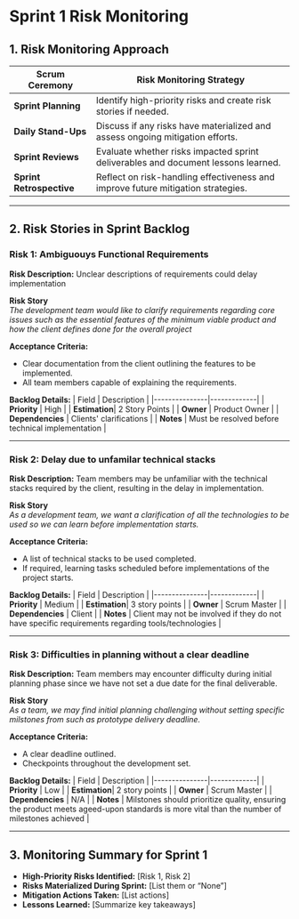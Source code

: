 # Sprint 1 Risk Monitoring

## 1. Risk Monitoring Approach

| Scrum Ceremony      | Risk Monitoring Strategy |
|---------------------|--------------------------|
| **Sprint Planning** | Identify high-priority risks and create risk stories if needed. |
| **Daily Stand-Ups** | Discuss if any risks have materialized and assess ongoing mitigation efforts. |
| **Sprint Reviews**  | Evaluate whether risks impacted sprint deliverables and document lessons learned. |
| **Sprint Retrospective** | Reflect on risk-handling effectiveness and improve future mitigation strategies. |

---

## 2. Risk Stories in Sprint Backlog

### Risk 1: Ambiguouys Functional Requirements
**Risk Description:** Unclear descriptions of requirements could delay implementation

**Risk Story**  
_The development team would like to clarify requirements regarding core issues such as the essential features of the minimum viable product and how the client defines done for the overall project_

**Acceptance Criteria:**
- Clear documentation from the client outlining the features to be implemented.
- All team members capable of explaining the requirements.

**Backlog Details:**
| Field         | Description |
|---------------|-------------|
| **Priority**  | High |
| **Estimation**| 2 Story Points |
| **Owner**     | Product Owner |
| **Dependencies** | Clients' clarifications |
| **Notes**     | Must be resolved before technical implementation |

---

### Risk 2: Delay due to unfamilar technical stacks
**Risk Description:** Team members may be unfamiliar with the technical stacks required by the client, resulting in the delay in implementation.

**Risk Story**  
_As a development team, we want a clarification of all the technologies to be used so we can learn before implementation starts._

**Acceptance Criteria:**
- A list of technical stacks to be used completed.
- If required, learning tasks scheduled before implementations of the project starts.

**Backlog Details:**
| Field         | Description |
|---------------|-------------|
| **Priority**  | Medium |
| **Estimation**| 3 story points |
| **Owner**     | Scrum Master |
| **Dependencies** | Client |
| **Notes**     | Client may not be involved if they do not have specific requirements regarding tools/technologies |

---

### Risk 3: Difficulties in planning without a clear deadline
**Risk Description:** Team members may encounter difficulty during initial planning phase since we have not set a due date for the final deliverable.

**Risk Story**  
_As a team, we may find initial planning challenging without setting specific milstones from such as prototype delivery deadline._

**Acceptance Criteria:**
- A clear deadline outlined.
- Checkpoints throughout the development set.

**Backlog Details:**
| Field         | Description |
|---------------|-------------|
| **Priority**  | Low |
| **Estimation**| 2 story points |
| **Owner**     | Scrum Master |
| **Dependencies** | N/A |
| **Notes**     | Milstones should prioritize quality, ensuring the product meets ageed-upon standards is more vital than the number of milestones achieved |

---

## 3. Monitoring Summary for Sprint 1
- **High-Priority Risks Identified:** [Risk 1, Risk 2]  
- **Risks Materialized During Sprint:** [List them or “None”]  
- **Mitigation Actions Taken:** [List actions]  
- **Lessons Learned:** [Summarize key takeaways]
